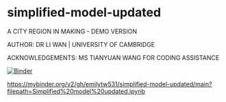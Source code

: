 # simplified-model-updated


A CITY REGION IN MAKING - DEMO VERSION

AUTHOR: DR LI WAN | UNIVERSITY OF CAMBRIDGE

ACKNOWLEDGEMENTS: MS TIANYUAN WANG FOR CODING ASSISTANCE


[![Binder](https://mybinder.org/badge_logo.svg)](https://mybinder.org/v2/gh/emilytw531/simplified-model-updated/main?filepath=Simplified%20model%20updated.ipynb)

https://mybinder.org/v2/gh/emilytw531/simplified-model-updated/main?filepath=Simplified%20model%20updated.ipynb

